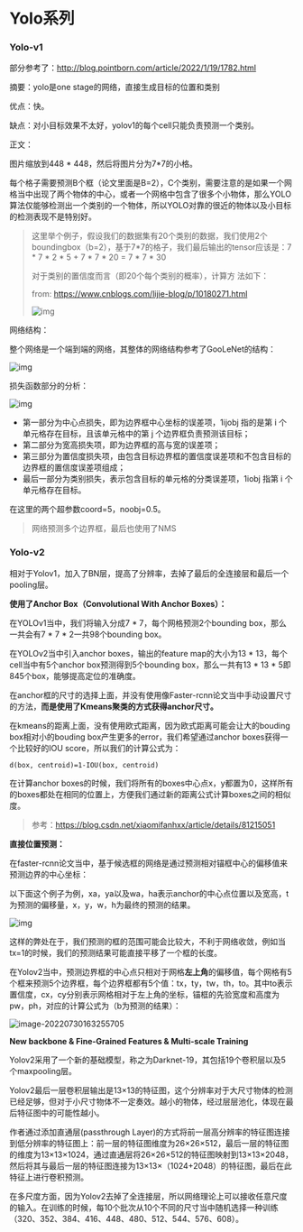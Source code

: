 # Yolo系列

### Yolo-v1

部分参考了：http://blog.pointborn.com/article/2022/1/19/1782.html

摘要：yolo是one stage的网络，直接生成目标的位置和类别

优点：快。

缺点：对小目标效果不太好，yolov1的每个cell只能负责预测一个类别。



正文：

图片缩放到448 * 448，然后将图片分为7*7的小格。

每个格子需要预测B个框（论文里面是B=2），C个类别，需要注意的是如果一个网格当中出现了两个物体的中心，或者一个网格中包含了很多个小物体，那么YOLO算法仅能够检测出一个类别的一个物体，所以YOLO对靠的很近的物体以及小目标的检测表现不是特别好。

> 这里举个例子，假设我们的数据集有20个类别的数据，我们使用2个boundingbox（b=2），基于7*7的格子，我们最后输出的tensor应该是：7 * 7 * 2 * 5 + 7 * 7 * 20 = 7 * 7 * 30
>
> 对于类别的置信度而言（即20个每个类别的概率），计算方 法如下：
>
> from: https://www.cnblogs.com/lijie-blog/p/10180271.html
>
> ![img](https://img2018.cnblogs.com/blog/1070237/201812/1070237-20181226170651521-1428752371.png)

网络结构：

整个网络是一个端到端的网络，其整体的网络结构参考了GooLeNet的结构：

![img](https://img-blog.csdnimg.cn/20200811145153575.png#pic_center)

损失函数部分的分析：

![img](https://img-blog.csdnimg.cn/20200811150352478.png#pic_center)

- 第一部分为中心点损失，即为边界框中心坐标的误差项，1ijobj 指的是第 i 个单元格存在目标，且该单元格中的第 j 个边界框负责预测该目标；
- 第二部分为宽高损失项，即为边界框的高与宽的误差项；
- 第三部分为置信度损失项，由包含目标边界框的置信度误差项和不包含目标的边界框的置信度误差项组成；
- 最后一部分为类别损失，表示包含目标的单元格的分类误差项，1iobj 指第 i 个单元格存在目标。

在这里的两个超参数coord=5，noobj=0.5。

> 网络预测多个边界框，最后也使用了NMS

### Yolo-v2

相对于Yolov1，加入了BN层，提高了分辨率，去掉了最后的全连接层和最后一个pooling层。

**使用了Anchor Box（Convolutional With Anchor Boxes）：**

在YOLOv1当中，我们将输入分成7 * 7，每个网格预测2个bounding box，那么一共会有7 * 7 * 2一共98个bounding box。

在YOLOv2当中引入anchor boxes，输出的feature map的大小为13 * 13，每个cell当中有5个anchor box预测得到5个bounding box，那么一共有13 * 13 * 5即845个box，能够提高定位的准确度。

在anchor框的尺寸的选择上面，并没有使用像Faster-rcnn论文当中手动设置尺寸的方法，**而是使用了Kmeans聚类的方式获得anchor尺寸。**

在kmeans的距离上面，没有使用欧式距离，因为欧式距离可能会让大的bouding box相对小的bouding box产生更多的error，我们希望通过anchor boxes获得一个比较好的IOU score，所以我们的计算公式为：

```
d(box, centroid)=1-IOU(box, centroid)
```

在计算anchor boxes的时候，我们将所有的boxes中心点x，y都置为0，这样所有的boxes都处在相同的位置上，方便我们通过新的距离公式计算boxes之间的相似度。

> 参考：https://blog.csdn.net/xiaomifanhxx/article/details/81215051

**直接位置预测：**

在faster-rcnn论文当中，基于候选框的网络是通过预测相对锚框中心的偏移值来预测边界的中心坐标：

以下面这个例子为例，xa，ya以及wa，ha表示anchor的中心点位置以及宽高，t为预测的偏移量，x，y，w，h为最终的预测的结果。

![img](https://img2020.cnblogs.com/blog/1177559/202010/1177559-20201009183509917-1624413703.png)

这样的弊处在于，我们预测的框的范围可能会比较大，不利于网络收敛，例如当tx=1的时候，我们的预测结果可能直接平移了一个框的长度。

在Yolov2当中，预测边界框的中心点只相对于网格**左上角**的偏移值，每个网格有5个框来预测5个边界框，每个边界框都有5个值：tx，ty，tw，th，to。其中to表示置信度，cx，cy分别表示网格相对于左上角的坐标，锚框的先验宽度和高度为pw，ph，对应的计算公式为（b为预测的结果）：

![image-20220730163255705](D:\OneDrive\Documents\cv-point\imgs\yolov2-1.png)



**New backbone & Fine-Grained Features & Multi-scale Training**

Yolov2采用了一个新的基础模型，称之为Darknet-19，其包括19个卷积层以及5个maxpooling层。

Yolov2最后一层卷积层输出是13×13的特征图，这个分辨率对于大尺寸物体的检测已经足够，但对于小尺寸物体不一定奏效。越小的物体，经过层层池化，体现在最后特征图中的可能性越小。

作者通过添加直通层(passthrough Layer)的方式将前一层高分辨率的特征图连接到低分辨率的特征图上：前一层的特征图维度为26×26×512，最后一层的特征图的维度为13×13×1024，通过直通层将26×26×512的特征图映射到13×13×2048，然后将其与最后一层的特征图连接为13×13×（1024+2048）的特征图，最后在此特征上进行卷积预测。

在多尺度方面，因为Yolov2去掉了全连接层，所以网络理论上可以接收任意尺度的输入。在训练的时候，每10个批次从10个不同的尺寸当中随机选择一种训练（320、352、384、416、448、480、512、544、576、608）。













